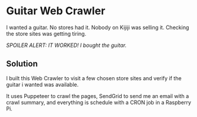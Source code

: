 # Guitar Web Crawler

I wanted a guitar. No stores had it. Nobody on Kijiji was selling it. Checking the store sites was getting tiring.

*SPOILER ALERT: IT WORKED! I bought the guitar.*

## Solution

I built this Web Crawler to visit a few chosen store sites and verify if the guitar i wanted was available.

It uses Puppeteer to crawl the pages, SendGrid to send me an email with a crawl summary, and everything is schedule with a CRON job in a Raspberry Pi.
